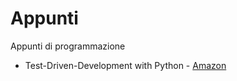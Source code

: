 Appunti
=======

Appunti di programmazione

* Test-Driven-Development with Python - [Amazon](http://amzn.to/1QqJTIJ)
